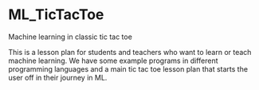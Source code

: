 # ML_TicTacToe
Machine learning in classic tic tac toe


This is a lesson plan for students and teachers who want to learn or teach machine learning. We have some example programs in different programming languages and a main tic tac toe lesson plan that starts the user off in their journey in ML. 
